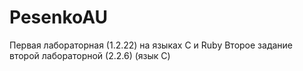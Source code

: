 # PesenkoAU
Первая лабораторная (1.2.22) на языках C и Ruby
Второе задание второй лабораторной (2.2.6) (язык С)
